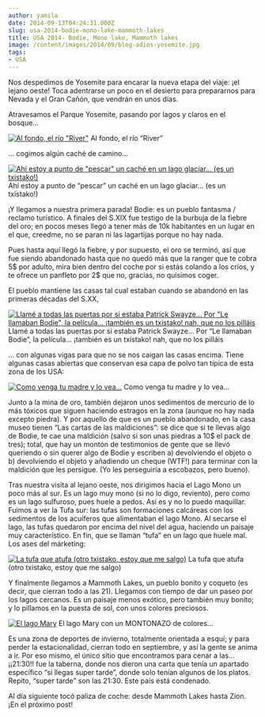 ```yaml
---
author: yamila
date: 2014-09-13T04:24:31.000Z
slug: usa-2014-bodie-mono-lake-mammoth-lakes
title: USA 2014- Bodie, Mono lake, Mammoth lakes
image: /content/images/2014/09/blog-adios-yosemite.jpg
tags:
- USA
---
```



Nos despedimos de Yosemite para encarar la nueva etapa del viaje: ¡el lejano oeste! Toca adentrarse un poco en el desierto para prepararnos para Nevada y el Gran Cañón, que vendrán en unos días.

Atravesamos el Parque Yosemite, pasando por lagos y claros en el bosque…

[![Al fondo, el río "River"](/content/images/2014/09/blog-adios-yosemite.jpg#small)](/content/images/2014/09/blog-adios-yosemite.jpg#full)
Al fondo, el río “River”

… cogimos algún caché de camino…

[![Ahí estoy a punto de "pescar" un caché en un lago glaciar... (es un txistako!)](/content/images/2014/09/blog-cache.jpg#small)](/content/images/2014/09/blog-cache.jpg#full)
Ahí estoy a punto de “pescar” un caché en un lago glaciar… (es un txistako!)

¡Y llegamos a nuestra primera parada! Bodie: es un pueblo fantasma / reclamo turístico. A finales del S.XIX fue testigo de la burbuja de la fiebre del oro; en pocos meses llegó a tener más de 10k habitantes en un lugar en el que, creedme, no se paran ni las lagartijas porque no hay nada.

Pues hasta aquí llegó la fiebre, y por supuesto, el oro se terminó, así que fue siendo abandonado hasta que no quedó más que la ranger que te cobra 5$ por adulto, mira bien dentro del coche por si estás colando a los críos, y te ofrece un panfleto por 2$ que no, gracias, no quisimos coger.

El pueblo mantiene las casas tal cual estaban cuando se abandonó en las primeras décadas del S.XX,

[![Llamé a todas las puertas por si estaba Patrick Swayze... Por "Le llamaban Bodie", la película... ¡también es un txistako! nah, que no los pilláis](/content/images/2014/09/blog-le-llamaban-bodie.jpg#small)](/content/images/2014/09/blog-le-llamaban-bodie.jpg#full)
Llamé a todas las puertas por si estaba Patrick Swayze… Por “Le llamaban Bodie”, la película… ¡también es un txistako! nah, que no los pilláis

… con algunas vigas para que no se nos caigan las casas encima. Tiene algunas casas abiertas que conservan esa capa de polvo tan típica de esta zona de los USA:

[![Como venga tu madre y lo vea...](/content/images/2014/09/blog-bodie-polvo.jpg#small)](/content/images/2014/09/blog-bodie-polvo.jpg#full)
Como venga tu madre y lo vea…

Junto a la mina de oro, también dejaron unos sedimentos de mercurio de lo más tóxicos que siguen haciendo estragos en la zona (aunque no hay nada excepto piedra). Y por aquello de que es un pueblo abandonado, en la casa museo tienen “Las cartas de las maldiciones”: se dice que si te llevas algo de Bodie, te cae una maldición (salvo si son unas piedras a 10$ el pack de tres); total, que hay un montón de testimonios de gente que se llevó queriendo o sin querer algo de Bodie y escriben a) devolviendo el objeto o b) devolviendo el objeto y añadiendo un cheque (WTF!) para terminar con la maldición que les persigue. (Yo les perseguiría a escobazos, pero bueno).

Tras nuestra visita al lejano oeste, nos dirigimos hacia el Lago Mono un poco más al sur. Es un lago muy mono (si no lo digo, reviento), pero como es un lago sulfuroso, pues huele a pedos. Así es y no lo puedo maquillar. Fuimos a ver la Tufa sur: las tufas son formaciones calcáreas con los sedimentos de los acuíferos que alimentaban el lago Mono. Al secarse el lago, las tufas quedaron por encima del nivel del agua, haciendo un paisaje muy característico. En fin, que se llaman “tufa” en un lago que huele mal. Los ases del márketing:

[![La tufa que atufa (otro txistako, estoy que me salgo)](/content/images/2014/09/blog-la-tufa.jpg#small)](/content/images/2014/09/blog-la-tufa.jpg#full)
La tufa que atufa (otro txistako, estoy que me salgo)

Y finalmente llegamos a Mammoth Lakes, un pueblo bonito y coqueto (es decir, que cierran todo a las 21). Llegamos con tiempo de dar un paseo por los lagos cercanos. Es un paisaje menos exótico, pero también muy bonito; y lo pillamos en la puesta de sol, con unos colores preciosos.

[![El lago Mary](/content/images/2014/09/blog-mammoth-lakes.jpg#small)](/content/images/2014/09/blog-mammoth-lakes.jpg#full)
El lago Mary con un MONTONAZO de colores…

Es una zona de deportes de invierno, totalmente orientada a esquí; y para perder la estacionalidad, cierran todo en septiembre, y así la gente se anima a ir. Por eso mismo, el único sitio que encontramos para cenar a las… ¡¡21:30!! fue la taberna, donde nos dieron una carta que tenía un apartado específico “si llegas super tarde”, donde solo tenían algunos de los platos. Repito, “super tarde” son las 21:30. Este país está condenado.

Al día siguiente tocó paliza de coche: desde Mammoth Lakes hasta Zion. ¡En el próximo post!


